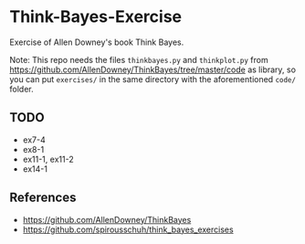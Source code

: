 # Think-Bayes-Exercise
Exercise of Allen Downey's book Think Bayes.

Note: This repo needs the files `thinkbayes.py` and `thinkplot.py` from https://github.com/AllenDowney/ThinkBayes/tree/master/code as library, so you can put `exercises/` in the same directory with the aforementioned `code/` folder.

## TODO
 - ex7-4
 - ex8-1
 - ex11-1, ex11-2
 - ex14-1

## References
 - https://github.com/AllenDowney/ThinkBayes
 - https://github.com/spirousschuh/think_bayes_exercises

